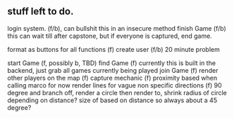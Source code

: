 ## stuff left to do.

login system. (f/b), can bullshit this in an insecure method
finish Game (f/b) this can wait till after capstone, but if everyone is captured, end game.



format as buttons for all functions (f)
create user (f/b) 20 minute problem

start Game (f, possibly b, TBD)
find Game (f)
  currently this is built in the backend, just grab all games currently being played
join Game (f)
render other players on the map (f)
capture mechanic (f)  proximity based when calling marco for now
render lines for vague non specific directions (f)
  90 degree and branch off, render a circle then render to, shrink radius of circle depending on distance?  size of based on distance so always about a 45 degree?
